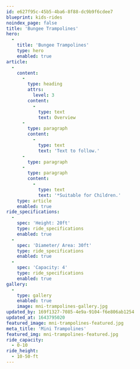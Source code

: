 ```yaml
---
id: e627f95c-45b5-4ba6-8f88-dc9b9f6cdee7
blueprint: kids-rides
noindex_page: false
title: 'Bungee Trampolines'
hero:
  -
    title: 'Bungee Trampolines'
    type: hero
    enabled: true
article:
  -
    content:
      -
        type: heading
        attrs:
          level: 3
        content:
          -
            type: text
            text: Overview
      -
        type: paragraph
        content:
          -
            type: text
            text: 'Text to follow.'
      -
        type: paragraph
      -
        type: paragraph
        content:
          -
            type: text
            text: '*Suitable for Children.'
    type: article
    enabled: true
ride_specifications:
  -
    spec: 'Height: 20ft'
    type: ride_specifications
    enabled: true
  -
    spec: 'Diameter/ Area: 30ft'
    type: ride_specifications
    enabled: true
  -
    spec: 'Capacity: 4'
    type: ride_specifications
    enabled: true
gallery:
  -
    type: gallery
    enabled: true
    image: mni-trampolines-gallery.jpg
updated_by: 169f1327-7085-4e9a-9104-f6e806ab1254
updated_at: 1643795020
featured_image: mni-trampolines-featured.jpg
meta_title: 'Mini Trampolines'
featured_img: mni-trampolines-featured.jpg
ride_capacity:
  - 0-10
ride_height:
  - 10-50-ft
---
```

